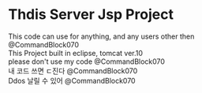 # Thdis Server Jsp Project

This code can use for anything, and any users other then @CommandBlock070
<br/>
This Project built in eclipse, tomcat ver.10
<br/>
please don't use my code @CommandBlock070  <br/>
내 코드 쓰면 ㄷ진다 @CommandBlock070 <br/>
Ddos 날릴 수 있어 @CommandBlock070 <br/>
